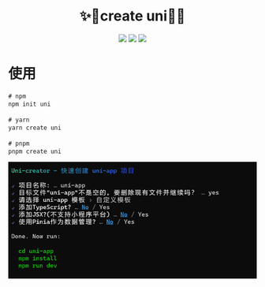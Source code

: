 
<h1 align="center">✨💚create uni💚✨</h1>

<p align="center">
    <a href="https://github.com/uni-helpe/create-uni/stargazers"><img src="https://img.shields.io/github/stars/uni-helpe/create-uni?colorA=363a4f&colorB=b7bdf8&style=for-the-badge"></a>
    <a href="https://github.com/uni-helpe/create-uni/issues"><img src="https://img.shields.io/github/issues/uni-helpe/create-uni?colorA=363a4f&colorB=f5a97f&style=for-the-badge"></a>
    <a href="https://www.npmjs.com/package/@uni-helper/uni-network"><img src="https://img.shields.io/npm/v/create-uni?colorA=363a4f&colorB=a6da95&style=for-the-badge"></a>
</p>

# 使用

```shell
# npm
npm init uni

# yarn
yarn create uni

# pnpm
pnpm create uni
```

<img src=".github/image/demo.png">
